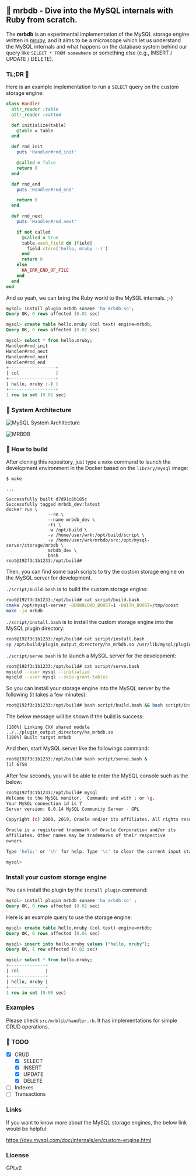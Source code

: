 ## :rocket: mrbdb - Dive into the MySQL internals with Ruby from scratch.

The **mrbdb** is an experimental implementation of the MySQL storage engine written in [mruby](https://github.com/mruby/mruby), and it aims to be a microscope which let us understand the MySQL internals and what happens on the database system behind our query like `SELECT * FROM somewhere` or something else (e.g., INSERT / UPDATE / DELETE).

### TL;DR :dash:

Here is an example implementation to run a `SELECT` query on the custom storage engine:

```rb
class Handler
  attr_reader :table
  attr_reader :called

  def initialize(table)
    @table = table
  end

  def rnd_init
    puts 'Handler#rnd_init'

    @called = false
    return 0
  end

  def rnd_end
    puts 'Handler#rnd_end'

    return 0
  end

  def rnd_next
    puts 'Handler#rnd_next'

    if not called
      @called = true
      table.each_field do |field|
        field.store('hello, mruby :-)')
      end
      return 0
    else
      HA_ERR_END_OF_FILE
    end
  end
end
```

And so yeah, we can bring the Ruby world to the MySQL internals. ;-)

```sql
mysql> install plugin mrbdb soname 'ha_mrbdb.so';
Query OK, 0 rows affected (0.01 sec)

mysql> create table hello.mruby (col text) engine=mrbdb;
Query OK, 0 rows affected (0.02 sec)

mysql> select * from hello.mruby;
Handler#rnd_init
Handler#rnd_next
Handler#rnd_next
Handler#rnd_end
+------------------+
| col              |
+------------------+
| hello, mruby :-) |
+------------------+
1 row in set (0.01 sec)
```

### :unicorn: System Architecture

![MySQL System Architecture](./images/system_architecture.png)

![MRBDB](./images/mrbdb.png)

### :whale: How to build

After cloning this repository, just type a `make` command to launch the development environment in the Docker based on the `library/mysql` image:

```
$ make

...

Successfully built d7d91c6b185c
Successfully tagged mrbdb_dev:latest
docker run \
                --rm \
                --name mrbdb_dev \
                -ti \
                -w /opt/build \
                -v /home/user/wrk:/opt/build/script \
                -v /home/user/wrk/mrbdb/src:/opt/mysql-server/storage/mrbdb \
                mrbdb_dev \
                bash
root@192f3c1b1233:/opt/build#
```

Then, you can find some bash scripts to try the custom storage engine on the MySQL server for development.

`./script/build.bash` is to build the custom storage engine:

```bash
root@192f3c1b1233:/opt/build# cat script/build.bash
cmake /opt/mysql-server -DDOWNLOAD_BOOST=1 -DWITH_BOOST=/tmp/boost
make -j4 mrbdb
```

`./script/install.bash` is to install the custom storage engine into the MySQL plugin directory:

```bash
root@192f3c1b1233:/opt/build# cat script/install.bash
cp /opt/build/plugin_output_directory/ha_mrbdb.so /usr/lib/mysql/plugin/
```

`./script/serve.bash` is to launch a MySQL server for the development:

```bash
root@192f3c1b1233:/opt/build# cat script/serve.bash
mysqld --user mysql --initialize
mysqld --user mysql --skip-grant-tables
```

So you can install your storage engine into the MySQL server by the following (it takes a few minutes):

```bash
root@192f3c1b1233:/opt/build# bash script/build.bash && bash script/install.bash
```

The below message will be shown if the build is success:

```
[100%] Linking CXX shared module ../../plugin_output_directory/ha_mrbdb.so
[100%] Built target mrbdb
```

And then, start MySQL server like the followings command:

```bash
root@192f3c1b1233:/opt/build# bash script/serve.bash &
[1] 6758
```

After few seconds, you will be able to enter the MySQL console such as the below:

```bash
root@192f3c1b1233:/opt/build# mysql
Welcome to the MySQL monitor.  Commands end with ; or \g.
Your MySQL connection id is 7
Server version: 8.0.14 MySQL Community Server - GPL

Copyright (c) 2000, 2019, Oracle and/or its affiliates. All rights reserved.

Oracle is a registered trademark of Oracle Corporation and/or its
affiliates. Other names may be trademarks of their respective
owners.

Type 'help;' or '\h' for help. Type '\c' to clear the current input statement.

mysql> 
```

### Install your custom storage engine

You can install the plugin by the `install plugin` command:

```sql
mysql> install plugin mrbdb soname 'ha_mrbdb.so' ;
Query OK, 0 rows affected (0.02 sec)
```

Here is an example query to use the storage engine:

```sql
mysql> create table hello.mruby (col text) engine=mrbdb;
Query OK, 0 rows affected (0.01 sec)

mysql> insert into hello.mruby values ("hello, mruby");
Query OK, 1 row affected (0.02 sec)

mysql> select * from hello.mruby;
+--------------+
| col          |
+--------------+
| hello, mruby |
+--------------+
1 row in set (0.00 sec)
```

### Examples

Please check `src/mrblib/handler.rb`. It has implementations for simple CRUD operations.

### :runner: TODO

- [x] CRUD
  - [x] SELECT
  - [x] INSERT
  - [x] UPDATE
  - [x] DELETE
- [ ] Indexes
- [ ] Transactions

### Links

If you want to know more about the MySQL storage engines, the below link would be helpful:

https://dev.mysql.com/doc/internals/en/custom-engine.html

### License

GPLv2
